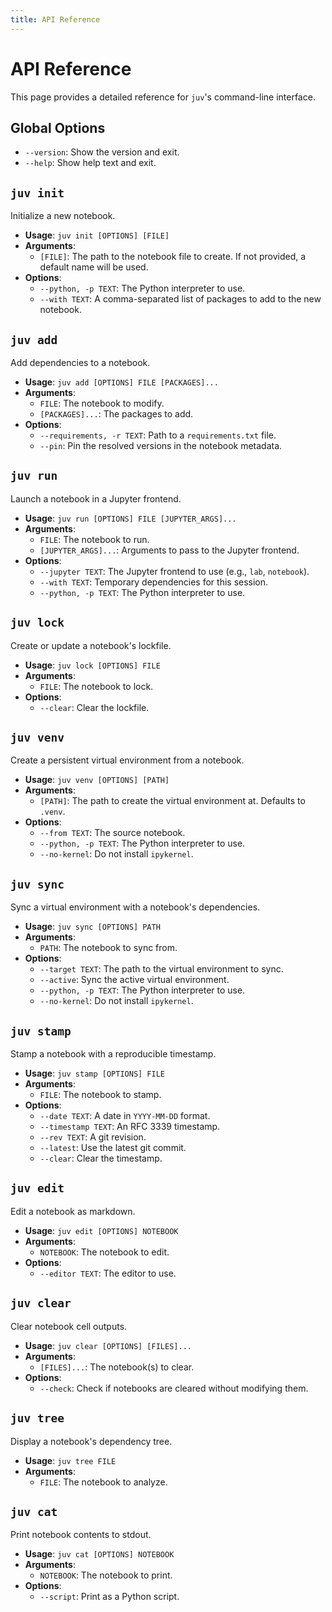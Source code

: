 ```yaml
---
title: API Reference
---
```


# API Reference

This page provides a detailed reference for `juv`'s command-line interface.

## Global Options

-   `--version`: Show the version and exit.
-   `--help`: Show help text and exit.

## `juv init`

Initialize a new notebook.

-   **Usage**: `juv init [OPTIONS] [FILE]`
-   **Arguments**:
    -   `[FILE]`: The path to the notebook file to create. If not provided, a default name will be used.
-   **Options**:
    -   `--python, -p TEXT`: The Python interpreter to use.
    -   `--with TEXT`: A comma-separated list of packages to add to the new notebook.

## `juv add`

Add dependencies to a notebook.

-   **Usage**: `juv add [OPTIONS] FILE [PACKAGES]...`
-   **Arguments**:
    -   `FILE`: The notebook to modify.
    -   `[PACKAGES]...`: The packages to add.
-   **Options**:
    -   `--requirements, -r TEXT`: Path to a `requirements.txt` file.
    -   `--pin`: Pin the resolved versions in the notebook metadata.

## `juv run`

Launch a notebook in a Jupyter frontend.

-   **Usage**: `juv run [OPTIONS] FILE [JUPYTER_ARGS]...`
-   **Arguments**:
    -   `FILE`: The notebook to run.
    -   `[JUPYTER_ARGS]...`: Arguments to pass to the Jupyter frontend.
-   **Options**:
    -   `--jupyter TEXT`: The Jupyter frontend to use (e.g., `lab`, `notebook`).
    -   `--with TEXT`: Temporary dependencies for this session.
    -   `--python, -p TEXT`: The Python interpreter to use.

## `juv lock`

Create or update a notebook's lockfile.

-   **Usage**: `juv lock [OPTIONS] FILE`
-   **Arguments**:
    -   `FILE`: The notebook to lock.
-   **Options**:
    -   `--clear`: Clear the lockfile.

## `juv venv`

Create a persistent virtual environment from a notebook.

-   **Usage**: `juv venv [OPTIONS] [PATH]`
-   **Arguments**:
    -   `[PATH]`: The path to create the virtual environment at. Defaults to `.venv`.
-   **Options**:
    -   `--from TEXT`: The source notebook.
    -   `--python, -p TEXT`: The Python interpreter to use.
    -   `--no-kernel`: Do not install `ipykernel`.

## `juv sync`

Sync a virtual environment with a notebook's dependencies.

-   **Usage**: `juv sync [OPTIONS] PATH`
-   **Arguments**:
    -   `PATH`: The notebook to sync from.
-   **Options**:
    -   `--target TEXT`: The path to the virtual environment to sync.
    -   `--active`: Sync the active virtual environment.
    -   `--python, -p TEXT`: The Python interpreter to use.
    -   `--no-kernel`: Do not install `ipykernel`.

## `juv stamp`

Stamp a notebook with a reproducible timestamp.

-   **Usage**: `juv stamp [OPTIONS] FILE`
-   **Arguments**:
    -   `FILE`: The notebook to stamp.
-   **Options**:
    -   `--date TEXT`: A date in `YYYY-MM-DD` format.
    -   `--timestamp TEXT`: An RFC 3339 timestamp.
    -   `--rev TEXT`: A git revision.
    -   `--latest`: Use the latest git commit.
    -   `--clear`: Clear the timestamp.

## `juv edit`

Edit a notebook as markdown.

-   **Usage**: `juv edit [OPTIONS] NOTEBOOK`
-   **Arguments**:
    -   `NOTEBOOK`: The notebook to edit.
-   **Options**:
    -   `--editor TEXT`: The editor to use.

## `juv clear`

Clear notebook cell outputs.

-   **Usage**: `juv clear [OPTIONS] [FILES]...`
-   **Arguments**:
    -   `[FILES]...`: The notebook(s) to clear.
-   **Options**:
    -   `--check`: Check if notebooks are cleared without modifying them.

## `juv tree`

Display a notebook's dependency tree.

-   **Usage**: `juv tree FILE`
-   **Arguments**:
    -   `FILE`: The notebook to analyze.

## `juv cat`

Print notebook contents to stdout.

-   **Usage**: `juv cat [OPTIONS] NOTEBOOK`
-   **Arguments**:
    -   `NOTEBOOK`: The notebook to print.
-   **Options**:
    -   `--script`: Print as a Python script.

